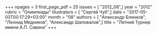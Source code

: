 +++
npages = 3
first_page_pdf = 25
issues = [ "2012_08",]
year = "2012"
rubric = "Олимпиады"
illustrators = [ "Сергей Чуб",]
date = "2017-05-03T00:17:29+03:00"
month = "08"
authors = [ "Александр Блинков", "Леонид Медников", "Александр Шаповалов",]
title = "Летний Турнир имени А.П. Савина"
+++
